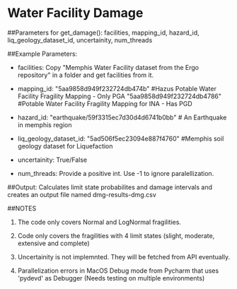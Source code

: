 # Water Facility Damage

##Parameters for get_damage(): 
facilities, mapping_id, hazard_id, liq_geology_dataset_id, uncertainity, num_threads

##Example Parameters:

* facilities: Copy "Memphis Water Facility dataset from the Ergo repository" in a folder and get facilities from it.

* mapping_id: "5aa9858d949f232724db474b" #Hazus Potable Water Facility Fragility Mapping - Only PGA
             "5aa9858d949f232724db4786" #Potable Water Facility Fragility Mapping for INA - Has PGD
             
* hazard_id: "earthquake/59f3315ec7d30d4d6741b0bb" # An Earthquake in memphis region

* liq_geology_dataset_id: "5ad506f5ec23094e887f4760" #Memphis soil geology dataset for Liquefaction 

* uncertainity: True/False

* num_threads: Provide a positive int. Use -1 to ignore paralellization.

##Output:
Calculates limit state probabilites and damage intervals and creates an output file named dmg-results-dmg.csv

##NOTES

1. The code only covers Normal and LogNormal fragilities.

2. Code only covers the fragilities with 4 limit states (slight, moderate, extensive and complete)

3. Uncertainity is not implemnted. They will be fetched from API eventually.

4. Parallelization errors in MacOS Debug mode from Pycharm that uses 'pydevd' as Debugger (Needs testing on multiple environments)

